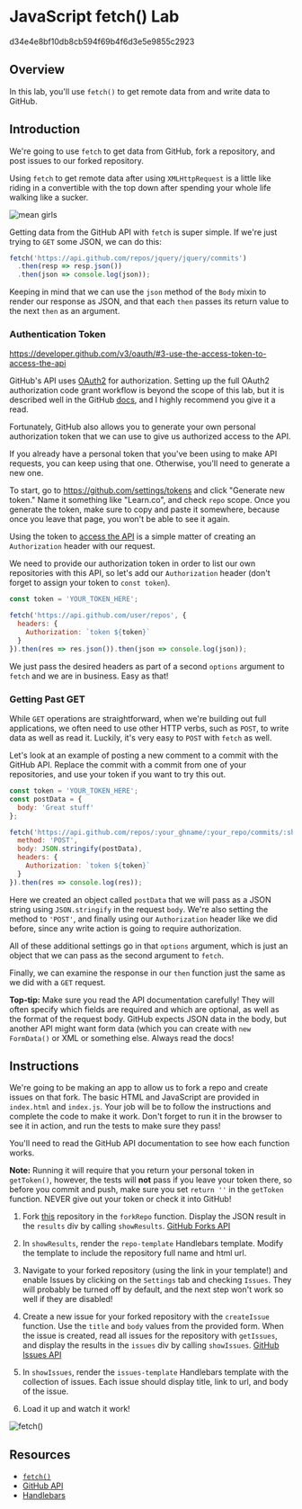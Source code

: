 # JavaScript fetch() Lab
d34e4e8bf10db8cb594f69b4f6d3e5e9855c2923
## Overview

In this lab, you'll use `fetch()` to get remote data from and write data to GitHub.

## Introduction

We're going to use `fetch` to get data from GitHub, fork a repository, and post issues to our forked repository.

Using `fetch` to get remote data after using `XMLHttpRequest` is a little like riding in a convertible with the top down after spending your whole life walking like a sucker.

![mean girls](http://i.giphy.com/4CP58gxwbBy2Q.gif)

Getting data from the GitHub API with `fetch` is super simple. If we're just trying to `GET` some JSON, we can do this:

```js
fetch('https://api.github.com/repos/jquery/jquery/commits')
  .then(resp => resp.json())
  .then(json => console.log(json));
```

Keeping in mind that we can use the `json` method of the `Body` mixin to render our response as JSON, and that each `then` passes its return value to the next `then` as an argument.

### Authentication Token

https://developer.github.com/v3/oauth/#3-use-the-access-token-to-access-the-api

GitHub's API uses [OAuth2](https://developer.github.com/v3/oauth/) for authorization. Setting up the full OAuth2 authorization code grant workflow is beyond the scope of this lab, but it is described well in the GitHub [docs](https://developer.github.com/v3/oauth/), and I highly recommend you give it a read.

Fortunately, GitHub also allows you to generate your own personal authorization token that we can use to give us authorized access to the API.

If you already have a personal token that you've been using to make API requests, you can keep using that one. Otherwise, you'll need to generate a new one.

To start, go to https://github.com/settings/tokens and click "Generate new token." Name it something like "Learn.co", and check `repo` scope. Once you generate the token, make sure to copy and paste it somewhere, because once you leave that page, you won't be able to see it again.

Using the token to [access the API](https://developer.github.com/v3/oauth/#3-use-the-access-token-to-access-the-api) is a simple matter of creating an `Authorization` header with our request.

We need to provide our authorization token in order to list our own repositories with this API, so let's add our `Authorization` header (don't forget to assign your token to `const token`).

```js
const token = 'YOUR_TOKEN_HERE';

fetch('https://api.github.com/user/repos', {
  headers: {
    Authorization: `token ${token}`
  }
}).then(res => res.json()).then(json => console.log(json));
```

We just pass the desired headers as part of a second `options` argument to `fetch` and we are in business. Easy as that!

### Getting Past GET

While `GET` operations are straightforward, when we're building out full applications, we often need to use other HTTP verbs, such as `POST`, to write data as well as read it. Luckily, it's very easy to `POST` with `fetch` as well.

Let's look at an example of posting a new comment to a commit with the GitHub API. Replace the commit with a commit from one of your repositories, and use your token if you want to try this out.

```js
const token = 'YOUR_TOKEN_HERE';
const postData = {
  body: 'Great stuff'
};

fetch('https://api.github.com/repos/:your_ghname/:your_repo/commits/:sha/comments', {
  method: 'POST',
  body: JSON.stringify(postData),
  headers: {
    Authorization: `token ${token}`
  }
}).then(res => console.log(res));
```

Here we created an object called `postData` that we will pass as a JSON string using `JSON.stringify` in the request `body`. We're also setting the method to `'POST'`, and finally using our `Authorization` header like we did before, since any write action is going to require authorization.

All of these additional settings go in that `options` argument, which is just an object that we can pass as the second argument to `fetch`.

Finally, we can examine the response in our `then` function just the same as we did with a `GET` request.

**Top-tip:** Make sure you read the API documentation carefully! They will often specify which fields are required and which are optional, as well as the format of the request body. GitHub expects JSON data in the body, but another API might want form data (which you can create with `new FormData()` or XML or something else. Always read the docs!

## Instructions

We're going to be making an app to allow us to fork a repo and create issues on that fork. The basic HTML and JavaScript are provided in `index.html` and `index.js`. Your job will be to follow the instructions and complete the code to make it work. Don't forget to run it in the browser to see it in action, and run the tests to make sure they pass!

You'll need to read the GitHub API documentation to see how each function works.

**Note:** Running it will require that you return your personal token in `getToken()`, however, the tests will **not** pass if you leave your token there, so before you commit and push, make sure you set `return ''` in the `getToken` function. NEVER give out your token or check it into GitHub!

1. Fork [this](https://github.com/learn-co-curriculum/javascript-fetch-lab) repository in the `forkRepo` function. Display the JSON result in the `results` div by calling `showResults`. [GitHub Forks API](https://developer.github.com/v3/repos/forks/)

2. In `showResults`, render the `repo-template` Handlebars template. Modify the template to include the repository full name and html url.

3. Navigate to your forked repository (using the link in your template!) and enable Issues by clicking on the `Settings` tab and checking `Issues`. They will probably be turned off by default, and the next step won't work so well if they are disabled!

4. Create a new issue for your forked repository with the `createIssue` function. Use the `title` and `body` values from the provided form. When the issue is created, read all issues for the repository with `getIssues`, and display the results in the `issues` div by calling `showIssues`. [GitHub Issues API](https://developer.github.com/v3/issues/)

5. In `showIssues`, render the `issues-template` Handlebars template with the collection of issues. Each issue should display title, link to url, and body of the issue.

6. Load it up and watch it work!

![fetch()](http://missmonet.net/wp-content/uploads/2014/04/so-fetch-gretchen-xmas-gif.gif)

## Resources

- [`fetch()`](https://developer.mozilla.org/en-US/docs/Web/API/Fetch_API)
- [GitHub API](https://developer.github.com/v3/)
- [Handlebars](http://handlebarsjs.com)
